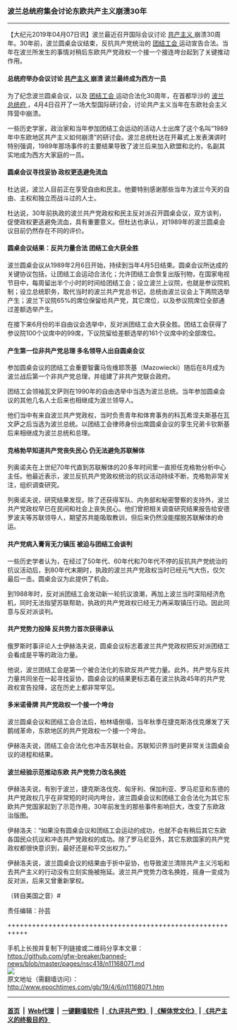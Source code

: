### 波兰总统府集会讨论东欧共产主义崩溃30年
------------------------

<p>
 【大纪元2019年04月07日讯】波兰最近召开国际会议讨论
 <a href="http://www.epochtimes.com/gb/tag/%E5%85%B1%E4%BA%A7%E4%B8%BB%E4%B9%89.html">
  共产主义
 </a>
 崩溃30周年。30年前，波兰圆桌会议结束，反抗共产党统治的
 <a href="http://www.epochtimes.com/gb/tag/%E5%9B%A2%E7%BB%93%E5%B7%A5%E4%BC%9A.html">
  团结工会
 </a>
 运动宣告合法。当年在波兰所发生的事情对稍后东欧共产党政权一个接一个接连垮台起到了关键推动作用。
</p>
<h4>
 总统府举办会议讨论
 <a href="http://www.epochtimes.com/gb/tag/%E5%85%B1%E4%BA%A7%E4%B8%BB%E4%B9%89.html">
  共产主义
 </a>
 崩溃 波兰最终成为西方一员
</h4>
<p>
 为了纪念波兰圆桌会议，以及
 <a href="http://www.epochtimes.com/gb/tag/%E5%9B%A2%E7%BB%93%E5%B7%A5%E4%BC%9A.html">
  团结工会
 </a>
 运动合法化30周年，在首都华沙的
 <a href="http://www.epochtimes.com/gb/tag/%E6%B3%A2%E5%85%B0%E6%80%BB%E7%BB%9F%E5%BA%9C.html">
  波兰总统府
 </a>
 ，4月4日召开了一场大型国际研讨会，讨论共产主义当年在东欧社会主义阵营中崩溃。
</p>
<p>
 一些历史学家，政治家和当年参加团结工会运动的活动人士出席了这个名叫“1989年中东欧地区共产主义如何崩溃”的研讨会。波兰总统杜达在开幕式上发表演讲时特别强调，1989年那场事件的主要结果导致了波兰后来加入欧盟和北约，名副其实地成为西方大家庭的一员。
</p>
<h4>
 圆桌会议寻找妥协 政权更迭避免流血
</h4>
<p>
 杜达说，波兰人目前正在享受自由和民主。他要特别感谢那些当年为波兰今天的自由、主权和独立而战斗过的人士。
</p>
<p>
 杜达说，30年前执政的波兰共产党政权和民主反对派召开圆桌会议，双方谈判，促使政权更迭避免流血，具有重要意义。但杜达也承认，对1989年的波兰圆桌会议目前仍然存在不同的评价。
</p>
<h4>
 圆桌会议结果：反共力量合法 团结工会大获全胜
</h4>
<p>
 波兰圆桌会议从1989年2月6日开始，持续到当年4月5日结束。圆桌会议所达成的关键协议包括，让团结工会运动合法化；允许团结工会恢复出版刊物，在国家电视节目中，每周留出半个小时的时间给团结工会；设立波兰上议院，也就是参议院机制；设立总统职务，取代当时的波兰共产党总书记，总统由波兰议会上下两院选举产生；波兰下议院65%的席位保留给共产党，其它席位，以及参议院席位全部通过差额选举产生。
</p>
<p>
 在接下来6月份的半自由议会选举中，反对派团结工会大获全胜。团结工会获得了参议院100个议席中的99席，下议院留给差额选举的161个议席中的全部席位。
</p>
<h4>
 产生第一位非共产党总理 多名领导人出自圆桌会议
</h4>
<p>
 参加圆桌会议的团结工会重要智囊马佐维耶茨基（Mazowiecki）随后在8月成为波兰战后第一个非共产党总理，并组建了非共产党联合政府。
</p>
<p>
 团结工会领袖瓦文萨则在1990年的自由选举中当选为波兰总统。当年参加圆桌会议的其他几名人士后来也相继成为波兰领导人。
</p>
<p>
 他们当中有来自波兰共产党政权，当时负责青年和体育事务的科瓦希涅夫斯基在瓦文萨之后当选为波兰总统。以团结工会律师身份出席圆桌会议的孪生兄弟卡钦斯基后来相继成为波兰总统和总理。
</p>
<h4>
 克格勃早知道共产党丧失民心 仍无法避免苏联解体
</h4>
<p>
 列奥诺夫在上世纪70年代直到苏联解体的20多年时间里一直担任克格勃分析中心主任。他最近表示，波兰反抗共产党政权统治的抗议活动持续不断，克格勃非常关注，组织调查研究。
</p>
<p>
 列奥诺夫说，研究结果发现，除了还获得军队、内务部和秘密警察的支持外，波兰共产党政权早已在民间和社会上丧失民心。他们曾把相关调查研究结果报告给安德罗波夫等苏联领导人，期望苏共能吸取教训，但后来仍然没能摆脱苏联解体的命运。
</p>
<h4>
 共产党病入膏肓无力镇压 被迫与团结工会谈判
</h4>
<p>
 一些历史学者认为，在经过了50年代、60年代和70年代不停的反抗共产党统治的抗议活动后，到80年代末期时，执政的波兰共产党政权当时已经元气大伤，仅欠最后一击。圆桌会议为此提供了机会。
</p>
<p>
 到1988年时，反对派团结工会发动新一轮抗议浪潮，再加上波兰当时深陷经济危机，同时无法指望苏联帮助，执政的共产党政权已经无力再采取镇压行动。因此同意与反对派谈判。
</p>
<h4>
 共产党势力投降 反共势力首次获得承认
</h4>
<p>
 俄罗斯时事评论人士伊赫洛夫说，圆桌会议标志着波兰共产党政权把反对派团结工会看成是平等的政治力量。
</p>
<p>
 他说，波兰团结工会是第一个被合法化的东欧反共产党力量。此外，共产党与反共力量共同坐在一起寻找妥协，圆桌会议的结果更标志着在波兰执政45年的共产党政权宣告投降，这在历史上都非常罕见。
</p>
<h4>
 多米诺骨牌 共产党政权一个接一个垮台
</h4>
<p>
 波兰圆桌会议和团结工会合法后，柏林墙倒塌，当年秋季在捷克斯洛伐克爆发了天鹅绒革命，东欧地区的共产党政权一个接一个垮台。
</p>
<p>
 伊赫洛夫说，团结工会合法化也冲击苏联社会。苏联知识界当时更非常关注圆桌会议的进程和结果。
</p>
<h4>
 波兰经验示范推动东欧 共产党势力改名换姓
</h4>
<p>
 伊赫洛夫说，有别于波兰，捷克斯洛伐克、匈牙利、保加利亚、罗马尼亚和东德的共产党政权几乎在非常短的时间内垮台，波兰圆桌会议和团结工会合法化为其它东欧共产党国家起到了示范作用，30年前发生的那些事件影响巨大，改变了东欧政治版图。
</p>
<p>
 伊赫洛夫：“如果没有圆桌会议和团结工会运动的成功，也就不会有稍后其它东欧各国民众抗议和冲击共产党政权的成功。除了罗马尼亚外，其它东欧国家的共产党政权都很快意识到，最好还是和平交出权力。”
</p>
<p>
 伊赫洛夫说，波兰圆桌会议的结果由于折中妥协，也导致波兰清除共产主义污垢和去共产主义的行动没有立刻实施被拖延。波兰共产党势力改名换姓，摇身一变成为反对派，后来又曾重新掌权。
</p>
<p>
 （转自美国之音）#
</p>
<p>
 责任编辑：孙芸
</p>

+++++++++++++++++++++++++++++++++++++++++++++++++++++++++++<br/><br/>
手机上长按并复制下列链接或二维码分享本文章：<br/>
https://github.com/gfw-breaker/banned-news/blob/master/pages/nsc418/n11168071.md <br/>
<a href='https://github.com/gfw-breaker/banned-news/blob/master/pages/nsc418/n11168071.md'><img src='https://github.com/gfw-breaker/banned-news/blob/master/pages/nsc418/n11168071.md.png'/></a> <br/>
原文地址（需翻墙访问）：http://www.epochtimes.com/gb/19/4/6/n11168071.htm


------------------------
#### [首页](https://github.com/gfw-breaker/banned-news/blob/master/README.md) &nbsp;|&nbsp; [Web代理](https://github.com/labour-camp/helloworld) &nbsp;|&nbsp; [一键翻墙软件](https://github.com/gfw-breaker/nogfw/blob/master/README.md) &nbsp;| [《九评共产党》](https://github.com/gfw-breaker/9ping.md/blob/master/README.md#九评之一评共产党是什么) | [《解体党文化》](https://github.com/gfw-breaker/jtdwh.md/blob/master/README.md) | [《共产主义的终极目的》](https://github.com/gfw-breaker/gczydzjmd.md/blob/master/README.md)

